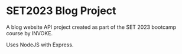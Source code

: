 # SET2023 Blog Project

A blog website API project created as part of the SET 2023 bootcamp course by INVOKE.

Uses NodeJS with Express.
